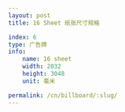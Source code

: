 ```yaml
---
layout: post
title: 16 Sheet 纸张尺寸规格

index: 6
type: 广告牌
info:
    name: 16 sheet
    width: 2032
    height: 3048
    unit: 毫米

permalink: /cn/billboard/:slug/
---
```



